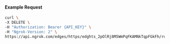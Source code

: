<!-- Code generated for API Clients. DO NOT EDIT. -->

#### Example Request

```bash
curl \
-X DELETE \
-H "Authorization: Bearer {API_KEY}" \
-H "Ngrok-Version: 2" \
https://api.ngrok.com/edges/https/edghts_2pOlRj8M5WmPqFKAMNkTqpFGkFh/routes/edghtsrt_2pOlRiapXgfgqgVGOFnqXZEaml2/webhook_verification
```
